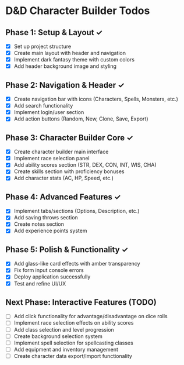 # D&D Character Builder Todos

## Phase 1: Setup & Layout ✓
- [x] Set up project structure
- [x] Create main layout with header and navigation
- [x] Implement dark fantasy theme with custom colors
- [x] Add header background image and styling

## Phase 2: Navigation & Header ✓
- [x] Create navigation bar with icons (Characters, Spells, Monsters, etc.)
- [x] Add search functionality
- [x] Implement login/user section
- [x] Add action buttons (Random, New, Clone, Save, Export)

## Phase 3: Character Builder Core ✓
- [x] Create character builder main interface
- [x] Implement race selection panel
- [x] Add ability scores section (STR, DEX, CON, INT, WIS, CHA)
- [x] Create skills section with proficiency bonuses
- [x] Add character stats (AC, HP, Speed, etc.)

## Phase 4: Advanced Features ✓
- [x] Implement tabs/sections (Options, Description, etc.)
- [x] Add saving throws section
- [x] Create notes section
- [x] Add experience points system

## Phase 5: Polish & Functionality ✓
- [x] Add glass-like card effects with amber transparency
- [x] Fix form input console errors
- [x] Deploy application successfully
- [x] Test and refine UI/UX

## Next Phase: Interactive Features (TODO)
- [ ] Add click functionality for advantage/disadvantage on dice rolls
- [ ] Implement race selection effects on ability scores
- [ ] Add class selection and level progression
- [ ] Create background selection system
- [ ] Implement spell selection for spellcasting classes
- [ ] Add equipment and inventory management
- [ ] Create character data export/import functionality
